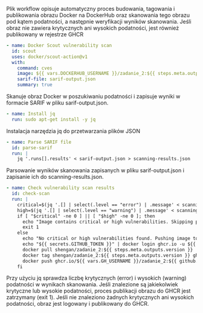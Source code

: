 Plik workflow opisuje automatyczny proces budowania, tagowania i publikowania obrazu Docker na DockerHub oraz skanowania tego obrazu pod kątem podatności, a następnie weryfikacji wyników skanowania. Jeśli obraz nie zawiera krytycznych ani wysokich podatności, jest również publikowany w rejestrze GHCR

``` yaml
- name: Docker Scout vulnerability scan
  id: scout
  uses: docker/scout-action@v1
  with:
    command: cves
    image: ${{ vars.DOCKERHUB_USERNAME }}/zadanie_2:${{ steps.meta.outputs.version }}
    sarif-file: sarif-output.json
    summary: true
```
Skanuje obraz Docker w poszukiwaniu podatności i zapisuje wyniki w formacie SARIF w pliku sarif-output.json.


``` yaml
- name: Install jq
  run: sudo apt-get install -y jq
```
Instalacja narzędzia jq do przetwarzania plików JSON

``` yaml
- name: Parse SARIF file
  id: parse-sarif
  run: |
    jq '.runs[].results' < sarif-output.json > scanning-results.json
```
Parsowanie wyników skanowania zapisanych w pliku sarif-output.json i zapisanie ich do scanning-results.json.

``` yaml
- name: Check vulnerability scan results
  id: check-scan
  run: |
    critical=$(jq '.[] | select(.level == "error") | .message' < scanning-results.json | wc -l)
    high=$(jq '.[] | select(.level == "warning") | .message' < scanning-results.json | wc -l)
    if [ "$critical" -ne 0 ] || [ "$high" -ne 0 ]; then
      echo "Image contains critical or high vulnerabilities. Skipping push to GHCR."
      exit 1
    else
      echo "No critical or high vulnerabilities found. Pushing image to GHCR."
      echo "${{ secrets.GITHUB_TOKEN }}" | docker login ghcr.io -u ${{ github.repository_owner}} --password-stdin
      docker pull shengan/zadanie_2:${{ steps.meta.outputs.version }}
      docker tag shengan/zadanie_2:${{ steps.meta.outputs.version }} ghcr.io/${{ vars.GH_USERNAME }}/zadanie_2:${{ github.sha }}
      docker push ghcr.io/${{ vars.GH_USERNAME }}/zadanie_2:${{ github.sha }}
    fi
```
Przy użyciu jq sprawdza liczbę krytycznych (error) i wysokich (warning) podatności w wynikach skanowania.
Jeśli znalezione są jakiekolwiek krytyczne lub wysokie podatności, proces publikacji obrazu do GHCR jest zatrzymany (exit 1).
Jeśli nie znaleziono żadnych krytycznych ani wysokich podatności, obraz jest logowany i publikowany do GHCR.
